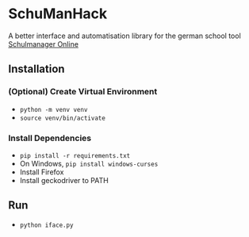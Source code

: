 # SchuManHack
A better interface and automatisation library for the german school tool [Schulmanager Online](https://schulmanager-online.de)

## Installation

### (Optional) Create Virtual Environment
* `python -m venv venv`
* `source venv/bin/activate`

### Install Dependencies
* `pip install -r requirements.txt`
* On Windows, `pip install windows-curses`
* Install Firefox
* Install geckodriver to PATH


## Run
* `python iface.py`
